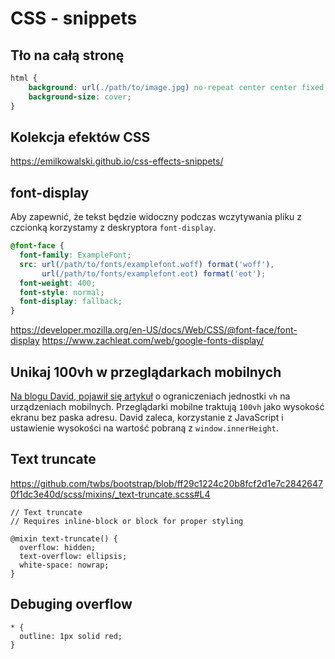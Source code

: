 # CSS - snippets

## Tło na całą stronę

``` css
html {
    background: url(./path/to/image.jpg) no-repeat center center fixed;
    background-size: cover;
}
```

## Kolekcja efektów CSS

https://emilkowalski.github.io/css-effects-snippets/

## font-display

Aby zapewnić, że tekst będzie widoczny podczas wczytywania pliku z czcionką korzystamy z deskryptora `font-display`.

``` css
@font-face {
  font-family: ExampleFont;
  src: url(/path/to/fonts/examplefont.woff) format('woff'),
       url(/path/to/fonts/examplefont.eot) format('eot');
  font-weight: 400;
  font-style: normal;
  font-display: fallback;
}
```
https://developer.mozilla.org/en-US/docs/Web/CSS/@font-face/font-display
https://www.zachleat.com/web/google-fonts-display/

## Unikaj 100vh w przeglądarkach mobilnych

[Na blogu David, pojawił się artykuł](https://chanind.github.io/javascript/2019/09/28/avoid-100vh-on-mobile-web.html) o ograniczeniach jednostki `vh` na urządzeniach mobilnych. Przeglądarki mobilne traktują `100vh` jako wysokość ekranu bez paska adresu. David zaleca, korzystanie z JavaScript i ustawienie wysokości na wartość pobraną z `window.innerHeight`.

## Text truncate

https://github.com/twbs/bootstrap/blob/ff29c1224c20b8fcf2d1e7c28426470f1dc3e40d/scss/mixins/_text-truncate.scss#L4

```
// Text truncate
// Requires inline-block or block for proper styling

@mixin text-truncate() {
  overflow: hidden;
  text-overflow: ellipsis;
  white-space: nowrap;
}
```

## Debuging overflow

```
* {
  outline: 1px solid red;
}
```